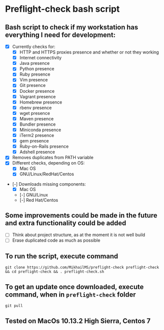 # Preflight-check bash script

## Bash script to check if my workstation has everything I need for development:
- [x] Currently checks for:
  - [x] HTTP and HTTPS proxies presence and whether or not they working
  - [x] Internet connectivity
  - [x] Java presence
  - [x] Python presence
  - [x] Ruby presence
  - [x] Vim presence
  - [x] Git presence
  - [x] Docker presence
  - [x] Vagrant presence
  - [x] Homebrew presence
  - [x] rbenv presence
  - [x] wget presence
  - [x] Maven presence
  - [x] Bundler presence
  - [x] Miniconda presence
  - [x] iTerm2 presence
  - [x] gem presence
  - [x] Ruby-on-Rails presence
  - [x] Adshell presence
- [x] Removes duplicates from PATH variable
- [x] Different checks, depending on OS:
  - [x] Mac OS
  - [x] GNU/Linux/RedHat/Centos
- [-] Downloads missing components:
  - [x] Mac OS
  - [-] GNU/Linux
  - [-] Red Hat/Centos

## Some improvements could be made in the future and extra functionality could be added
- [ ] Think about project structure, as at the moment it is not well build
- [ ] Erase duplicated code as much as possible

## To run the script, execute command
  `git clone https://github.com/MikhailMS/preflight-check preflight-check && cd preflight-check && . preflight-check.sh`
## To get an update once downloaded, execute command, when in `preflight-check` folder
  `git pull`

## Tested on MacOs 10.13.2 High Sierra, Centos 7
